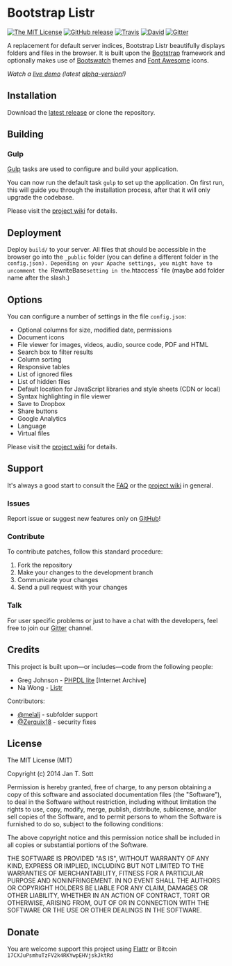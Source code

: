 # Bootstrap Listr

[![The MIT License](https://img.shields.io/badge/license-MIT-orange.svg?style=flat-square)](http://opensource.org/licenses/MIT)
[![GitHub release](https://img.shields.io/github/release/idleberg/Bootstrap-Listr.svg?style=flat-square)](https://github.com/idleberg/Bootstrap-Listr/releases)
[![Travis](https://img.shields.io/travis/idleberg/Bootstrap-Listr.svg?style=flat-square)](https://travis-ci.org/idleberg/Bootstrap-Listr)
[![David](https://img.shields.io/david/dev/idleberg/Bootstrap-Listr.svg?style=flat-square)](https://david-dm.org/idleberg/Bootstrap-Listr#info=devDependencies)
[![Gitter](https://img.shields.io/badge/chat-Gitter-ff69b4.svg?style=flat-square)](https://gitter.im/idleberg/Bootstrap-Listr)

A replacement for default server indices, Bootstrap Listr beautifully displays folders and files in the browser. It is built upon the [Bootstrap](http://getbootstrap.com) framework and optionally makes use of [Bootswatch](http://bootswatch.com/) themes and [Font Awesome](http://fortawesome.github.io/Font-Awesome/) icons.

*Watch a [live demo](http://demo.idleberg.com/Bootstrap-Listr-2/) (latest [alpha-version](http://demo.idleberg.com/Bootstrap-Listr-2.3-alpha)!)*

## Installation

Download the [latest release](https://github.com/idleberg/Bootstrap-Listr/releases/latest) or clone the repository.

## Building

### Gulp

[Gulp](http://gulpjs.com/) tasks are used to configure and build your application.

You can now run the default task `gulp` to set up the application. On first run, this will guide you through the installation process, after that it will only upgrade the codebase.

Please visit the [project wiki](https://github.com/idleberg/Bootstrap-Listr/wiki/Gulp-tasks) for details.

## Deployment

Deploy `build/` to your server. All files that should be accessible in the browser go into the `_public` folder (you can define a different folder in the `config.json). Depending on your Apache settings, you might have to uncomment the `RewriteBase` setting in the `.htaccess` file (maybe add folder name after the slash.)

## Options

You can configure a number of settings in the file `config.json`:

* Optional columns for size, modified date, permissions
* Document icons
* File viewer for images, videos, audio, source code, PDF and HTML
* Search box to filter results
* Column sorting
* Responsive tables
* List of ignored files
* List of hidden files
* Default location for JavaScript libraries and style sheets (CDN or local)
* Syntax highlighting in file viewer
* Save to Dropbox
* Share buttons
* Google Analytics
* Language
* Virtual files

Please visit the [project wiki](https://github.com/idleberg/Bootstrap-Listr/wiki/Understanding-config.json) for details.

## Support

It's always a good start to consult the [FAQ](https://github.com/idleberg/Bootstrap-Listr/wiki/FAQ) or the [project wiki](https://github.com/idleberg/Bootstrap-Listr/wiki) in general.

### Issues

Report issue or suggest new features only on [GitHub](https://github.com/idleberg/Bootstrap-Listr/issues)!

### Contribute

To contribute patches, follow this standard procedure:

1. Fork the repository
2. Make your changes to the development branch
3. Communicate your changes
4. Send a pull request with your changes

### Talk

For user specific problems or just to have a chat with the developers, feel free to join our [Gitter](https://gitter.im/idleberg/Bootstrap-Listr) channel.

## Credits

This project is built upon—or includes—code from the following people:

* Greg Johnson - [PHPDL lite](http://web.archive.org/web/20130920165711/http://greg-j.com/phpdl/) [Internet Archive]
* Na Wong - [Listr](http://nadesign.net/listr/)

Contributors:

* [@melalj](https://github.com/melalj) - subfolder support
* [@Zerquix18](https://github.com/Zerquix18) - security fixes

## License

The MIT License (MIT)

Copyright (c) 2014 Jan T. Sott

Permission is hereby granted, free of charge, to any person obtaining a copy of this software and associated documentation files (the "Software"), to deal in the Software without restriction, including without limitation the rights to use, copy, modify, merge, publish, distribute, sublicense, and/or sell copies of the Software, and to permit persons to whom the Software is furnished to do so, subject to the following conditions:

The above copyright notice and this permission notice shall be included in all copies or substantial portions of the Software.

THE SOFTWARE IS PROVIDED "AS IS", WITHOUT WARRANTY OF ANY KIND, EXPRESS OR IMPLIED, INCLUDING BUT NOT LIMITED TO THE WARRANTIES OF MERCHANTABILITY, FITNESS FOR A PARTICULAR PURPOSE AND NONINFRINGEMENT. IN NO EVENT SHALL THE AUTHORS OR COPYRIGHT HOLDERS BE LIABLE FOR ANY CLAIM, DAMAGES OR OTHER LIABILITY, WHETHER IN AN ACTION OF CONTRACT, TORT OR OTHERWISE, ARISING FROM, OUT OF OR IN CONNECTION WITH THE SOFTWARE OR THE USE OR OTHER DEALINGS IN THE SOFTWARE.

## Donate

You are welcome support this project using [Flattr](https://flattr.com/submit/auto?user_id=idleberg&url=https://github.com/idleberg/Bootstrap-Listr) or Bitcoin `17CXJuPsmhuTzFV2k4RKYwpEHVjskJktRd`
